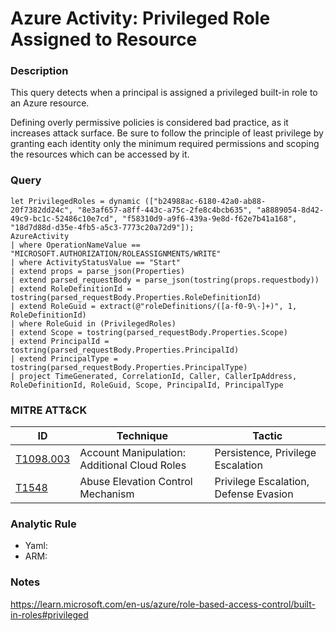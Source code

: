 # Azure Activity: Privileged Role Assigned to Resource

### Description
This query detects when a principal is assigned a privileged built-in role to an Azure resource.

Defining overly permissive policies is considered bad practice, as it increases attack surface. Be sure to follow the principle of least privilege by granting each identity only the minimum required permissions and scoping the resources which can be accessed by it.

### Query
```kql
let PrivilegedRoles = dynamic (["b24988ac-6180-42a0-ab88-20f7382dd24c", "8e3af657-a8ff-443c-a75c-2fe8c4bcb635", "a8889054-8d42-49c9-bc1c-52486c10e7cd", "f58310d9-a9f6-439a-9e8d-f62e7b41a168", "18d7d88d-d35e-4fb5-a5c3-7773c20a72d9"]);
AzureActivity
| where OperationNameValue == "MICROSOFT.AUTHORIZATION/ROLEASSIGNMENTS/WRITE"
| where ActivityStatusValue == "Start"
| extend props = parse_json(Properties)
| extend parsed_requestBody = parse_json(tostring(props.requestbody))
| extend RoleDefinitionId = tostring(parsed_requestBody.Properties.RoleDefinitionId)
| extend RoleGuid = extract(@"roleDefinitions/([a-f0-9\-]+)", 1, RoleDefinitionId)
| where RoleGuid in (PrivilegedRoles)
| extend Scope = tostring(parsed_requestBody.Properties.Scope)
| extend PrincipalId = tostring(parsed_requestBody.Properties.PrincipalId)
| extend PrincipalType = tostring(parsed_requestBody.Properties.PrincipalType)
| project TimeGenerated, CorrelationId, Caller, CallerIpAddress, RoleDefinitionId, RoleGuid, Scope, PrincipalId, PrincipalType
```

### MITRE ATT&CK
| ID | Technique | Tactic |
|----|-----------|--------|
| [T1098.003](https://attack.mitre.org/techniques/T1098/003/) | Account Manipulation: Additional Cloud Roles | Persistence, Privilege Escalation |
| [T1548](https://attack.mitre.org/techniques/T1548/) | Abuse Elevation Control Mechanism | Privilege Escalation, Defense Evasion |

### Analytic Rule
- Yaml: []()
- ARM: []()

### Notes
https://learn.microsoft.com/en-us/azure/role-based-access-control/built-in-roles#privileged